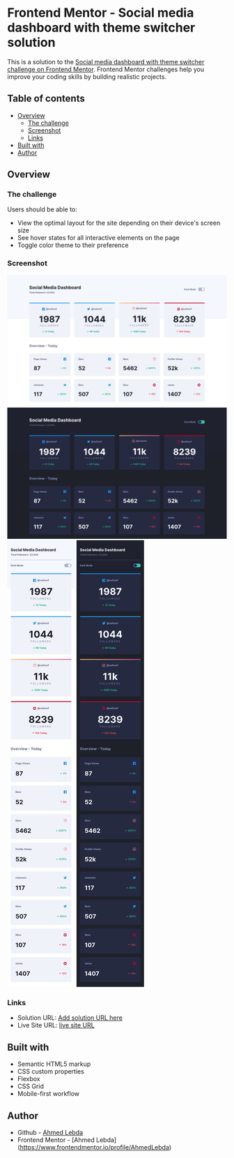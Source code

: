 # Frontend Mentor - Social media dashboard with theme switcher solution

This is a solution to the [Social media dashboard with theme switcher challenge on Frontend Mentor](https://www.frontendmentor.io/challenges/social-media-dashboard-with-theme-switcher-6oY8ozp_H). Frontend Mentor challenges help you improve your coding skills by building realistic projects.

## Table of contents

- [Overview](#overview)
  - [The challenge](#the-challenge)
  - [Screenshot](#screenshot)
  - [Links](#links)
- [Built with](#built-with)
- [Author](#author)

## Overview

### The challenge

Users should be able to:

- View the optimal layout for the site depending on their device's screen size
- See hover states for all interactive elements on the page
- Toggle color theme to their preference

### Screenshot

![Desktop light-mode](screenshots/desktop1.png)
![Desktop dark-mode](screenshots/desktop2.png)
![Mobile light-mode](screenshots/mobile1.png)
![Mobile dark-mode](screenshots/mobile2.png)

### Links

- Solution URL: [Add solution URL here](https://www.frontendmentor.io/solutions/tip-calculator-app-nGctaFa9E0)
- Live Site URL: [live site URL](https://ahmedlebda.github.io/frontend-Mentor-tip-calculator/)

## Built with

- Semantic HTML5 markup
- CSS custom properties
- Flexbox
- CSS Grid
- Mobile-first workflow

## Author

- Github - [Ahmed Lebda](https://github.com/AhmedLebda)
- Frontend Mentor - [Ahmed Lebda] (https://www.frontendmentor.io/profile/AhmedLebda)
